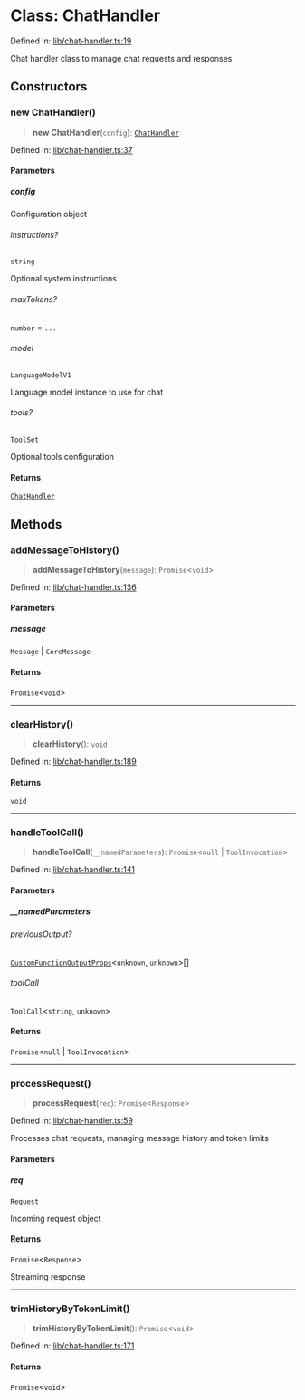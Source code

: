 # Class: ChatHandler

Defined in: [lib/chat-handler.ts:19](https://github.com/GeoDaCenter/openassistant/blob/65e761aafcb8b3d759c0e5ae9c1cbe8e024f7128/packages/core/src/lib/chat-handler.ts#L19)

Chat handler class to manage chat requests and responses

## Constructors

### new ChatHandler()

> **new ChatHandler**(`config`): [`ChatHandler`](ChatHandler.md)

Defined in: [lib/chat-handler.ts:37](https://github.com/GeoDaCenter/openassistant/blob/65e761aafcb8b3d759c0e5ae9c1cbe8e024f7128/packages/core/src/lib/chat-handler.ts#L37)

#### Parameters

##### config

Configuration object

###### instructions?

`string`

Optional system instructions

###### maxTokens?

`number` = `...`

###### model

`LanguageModelV1`

Language model instance to use for chat

###### tools?

`ToolSet`

Optional tools configuration

#### Returns

[`ChatHandler`](ChatHandler.md)

## Methods

### addMessageToHistory()

> **addMessageToHistory**(`message`): `Promise`\<`void`\>

Defined in: [lib/chat-handler.ts:136](https://github.com/GeoDaCenter/openassistant/blob/65e761aafcb8b3d759c0e5ae9c1cbe8e024f7128/packages/core/src/lib/chat-handler.ts#L136)

#### Parameters

##### message

`Message` | `CoreMessage`

#### Returns

`Promise`\<`void`\>

***

### clearHistory()

> **clearHistory**(): `void`

Defined in: [lib/chat-handler.ts:189](https://github.com/GeoDaCenter/openassistant/blob/65e761aafcb8b3d759c0e5ae9c1cbe8e024f7128/packages/core/src/lib/chat-handler.ts#L189)

#### Returns

`void`

***

### handleToolCall()

> **handleToolCall**(`__namedParameters`): `Promise`\<`null` \| `ToolInvocation`\>

Defined in: [lib/chat-handler.ts:141](https://github.com/GeoDaCenter/openassistant/blob/65e761aafcb8b3d759c0e5ae9c1cbe8e024f7128/packages/core/src/lib/chat-handler.ts#L141)

#### Parameters

##### \_\_namedParameters

###### previousOutput?

[`CustomFunctionOutputProps`](../type-aliases/CustomFunctionOutputProps.md)\<`unknown`, `unknown`\>[]

###### toolCall

`ToolCall`\<`string`, `unknown`\>

#### Returns

`Promise`\<`null` \| `ToolInvocation`\>

***

### processRequest()

> **processRequest**(`req`): `Promise`\<`Response`\>

Defined in: [lib/chat-handler.ts:59](https://github.com/GeoDaCenter/openassistant/blob/65e761aafcb8b3d759c0e5ae9c1cbe8e024f7128/packages/core/src/lib/chat-handler.ts#L59)

Processes chat requests, managing message history and token limits

#### Parameters

##### req

`Request`

Incoming request object

#### Returns

`Promise`\<`Response`\>

Streaming response

***

### trimHistoryByTokenLimit()

> **trimHistoryByTokenLimit**(): `Promise`\<`void`\>

Defined in: [lib/chat-handler.ts:171](https://github.com/GeoDaCenter/openassistant/blob/65e761aafcb8b3d759c0e5ae9c1cbe8e024f7128/packages/core/src/lib/chat-handler.ts#L171)

#### Returns

`Promise`\<`void`\>
